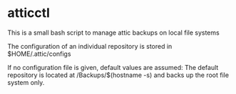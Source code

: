 atticctl
========

This is a small bash script to manage attic backups on local file systems

The configuration of an individual repository is stored in $HOME/.attic/configs

If no configuration file is given, default values are assumed:
The default repository is located at /Backups/$(hostname -s) and backs up the root file system only.
